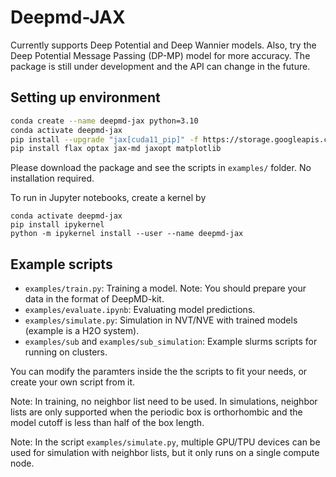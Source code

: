 # Deepmd-JAX

Currently supports Deep Potential and Deep Wannier models.  Also, try the Deep Potential Message Passing (DP-MP) model for more accuracy. The package is still under development and the API can change in the future.

## Setting up environment
```bash
conda create --name deepmd-jax python=3.10
conda activate deepmd-jax 
pip install --upgrade "jax[cuda11_pip]" -f https://storage.googleapis.com/jax-releases/jax_cuda_releases.html
pip install flax optax jax-md jaxopt matplotlib
```
Please download the package and see the scripts in `examples/` folder. No installation required. 

To run in Jupyter notebooks, create a kernel by
```
conda activate deepmd-jax 
pip install ipykernel
python -m ipykernel install --user --name deepmd-jax
```

## Example scripts
- `examples/train.py`: Training a model. Note: You should prepare your data in the format of DeepMD-kit.
- `examples/evaluate.ipynb`: Evaluating model predictions.
- `examples/simulate.py`: Simulation in NVT/NVE with trained models (example is a H2O system).
- `examples/sub` and `examples/sub_simulation`: Example slurms scripts for running on clusters.

You can modify the paramters inside the the scripts to fit your needs, or create your own script from it.

Note: In training, no neighbor list need to be used. In simulations, neighbor lists are only supported when the periodic box is orthorhombic and the model cutoff is less than half of the box length. 

Note: In the script `examples/simulate.py`, multiple GPU/TPU devices can be used for simulation with neighbor lists, but it only runs on a single compute node.
